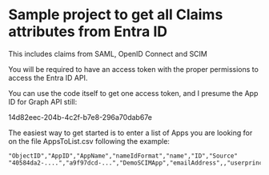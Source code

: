 # Sample project to get all Claims attributes from Entra ID

This includes claims from SAML, OpenID Connect and SCIM

You will be required to have an access token with the proper permissions to access the Entra ID API.

You can use the code itself to get one access token, and I presume the App ID for Graph API still:

14d82eec-204b-4c2f-b7e8-296a70dab67e

The easiest way to get started is to enter a list of Apps you are looking for on the file AppsToList.csv following the example:

```csv
"ObjectID","AppID","AppName","nameIdFormat","name","ID","Source"
"40584da2-....","a9f97dcd-...","DemoSCIMApp","emailAddress",,"userprincipalname","user"
```
